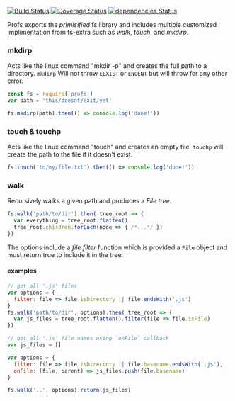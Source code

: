 [![Build Status](https://travis-ci.org/matutter/profs.svg?branch=master)](https://travis-ci.org/matutter/profs)
[![Coverage Status](https://coveralls.io/repos/github/matutter/profs/badge.svg?branch=master)](https://coveralls.io/github/matutter/profs?branch=master) [![dependencies Status](https://david-dm.org/matutter/profs/status.svg)](https://david-dm.org/matutter/profs)

Profs exports the _primisified_ fs library and includes multiple customized implimentation from fs-extra such as _walk_, _touch_, and _mkdirp_.

### mkdirp
Acts like the linux command "mkdir -p" and creates the full path to a directory. 
`mkdirp` Will not throw `EEXIST` or `ENOENT` but will throw for any other error.

```javascript
const fs = require('profs')
var path = 'this/doesnt/exit/yet'

fs.mkdirp(path).then(() => console.log('done!'))
```

### touch & touchp
Acts like the linux command "touch" and creates an empty file. `touchp` will create the path to the file if it doesn't exist.

```javascript
fs.touch('to/my/file.txt').then(() => console.log('done!'))
```

### walk
Recursively walks a given path and produces a _File tree_.

```javascript
fs.walk('path/to/dir').then( tree_root => {
  var everything = tree_root.flatten()
  tree_root.children.forEach(node => { /*...*/ })
})
```
The options include a _file filter_ function which is provided a `File` object and must return true to include it in the tree.

#### examples  
```javascript
// get all '.js' files
var options = {
  filter: file => file.isDirectory || file.endsWith('.js')
}
fs.walk('path/to/dir', options).then( tree_root => {
  var js_files = tree_root.flatten().filter(file => file.isFile)
})
```

```javascript
// get all '.js' file names using `onFile` callback
var js_files = []

var options = {
  filter: file => file.isDirectory || file.basename.endsWith('.js'),
  onFile: (file, parent) => js_files.push(file.basename)
}

fs.walk('..', options).return(js_files)
```


